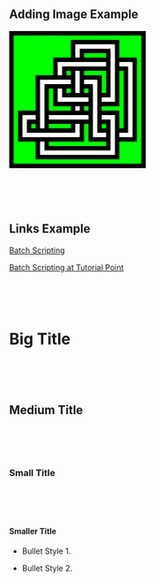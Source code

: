 <br />
<br />
<br />

## Adding Image Example

![](Conway-knot.png)



<br />
<br />
<br />

## Links Example

[Batch Scripting](https://en.wikibooks.org/wiki/Windows_Batch_Scripting)

[Batch Scripting at Tutorial Point](https://www.tutorialspoint.com/batch_script/index.htm)



<br />
<br />
<br />

# Big Title



<br />
<br />
<br />

## Medium Title



<br />
<br />
<br />

### Small Title



<br />
<br />
<br />

#### Smaller Title

* Bullet Style 1.

- Bullet Style 2.
